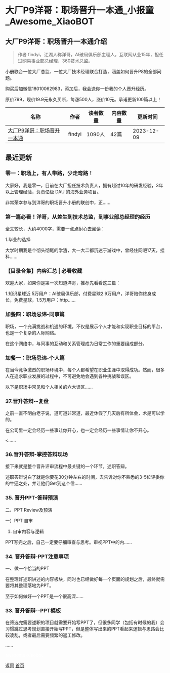 # 大厂P9洋哥：职场晋升一本通_小报童_Awesome_XiaoBOT

## 大厂P9洋哥：职场晋升一本通介绍
> 作者 findyi，江湖人称洋哥，AI破局俱乐部主理人，互联网从业15年，担任过网易事业部总经理、360技术总监。    
    
小册联合一位大厂总监、一位大厂技术经理联合打造，涵盖如何晋升P8的全部问题。    
    
购买后加微信18010062983，添加后，我会送你一份我的个人晋升经历。    
    
原价799，现价19.9元永久买断，每涨500人，涨价10元。承诺更新100篇以上！  
  


|名称|作者|读者数量|内容数量|更新时间|
|---|---|---|---|---|
|[大厂P9洋哥：职场晋升一本通](https://xiaobot.net/p/1000036?refer=9c3f1c95-a052-465a-9902-f6d75080262a)|findyi|1090人|42篇|2023-12-09|

## 最近更新
### 零一：职场上，有人带路，少走弯路！

大家好，我是零一，目前在大厂担任技术负责人，拥有超过10年的研发经验，3年以上管理经验，负责亿级 DAU 的海外业务项目。

非常荣幸参与到洋哥的职场晋升小册的联创中，正......

### 第一篇必看！洋哥，从差生到技术总监，到事业部总经理的经历

全文较长，大约4000字，需要一点点耐心去阅读：

1.毕业的选择

大学时期我是个彻头彻尾的学渣，大一大二都沉迷于游戏中，曾经住网吧17天，挂科......

### 【目录合集】内容汇总 | 必看收藏

欢迎大家，如果你是第一次知道洋哥，推荐先看看这三篇：

1.知识星球近 5万用户：AI破局俱乐部，付费星球2.9万用户，洋哥陪你终身成长，免费星球，1.5万用户：http......

### 加餐四：职场忌讳-同事篇

职场，一个充满挑战和机遇的环境，不仅是展示个人才能和实现职业目标的平台，也是一个复杂的人际网络。

在这个网络中，与同事的互动和关系管理成为日常工作的重要组成部分。

### 加餐一：职场忌讳-个人篇

在当今竞争激烈的职场环境中，每个人都希望在职业生涯中取得成功。然而，很多人在追求职业发展的过程中，不可避免地会遇到各种挑战和误区。

以下是职场中常见和个人相关的六大误区......

### 37.晋升答辩--复盘

之前一直不明白老子说，道可道非常道，最近休假了几天后有所体会，术是可以学的。

在公司里一定会经历一些事让你开心，也一定会经历一些事情让你不开心。

<......

### 36.晋升答辩-掌控答辩现场

接下来就是整个晋升评审流程中最关键的一个环节，述职答辩。

述职答辩说白了就是你要花30分钟左右的时间，去告诉对你不熟悉的3-5位评委你的牛逼之处，并让他们Get到这个信......

### 35\. 晋升PPT-答辩预演

二、PPT Review及预演

一）PPT 自审

1) 自审内容与逻辑

PPT写完之后，自己一定要仔细审查与思考。审视PPT中的内......

### 34\. 晋升答辩-PPT注意事项

一、做一个恰当的PPT

在整理好述职讲述的内容板块，同时也已经做好每一个页面的规划之后，最终就需要将其整理落地为PPT。

至于如何做好一个PPT是一个很高深......

### 33\. 晋升答辩--PPT模板

在筛选完需要述职的项目就需要开始写PPT了，但很多同学（包括有时候的我）会习惯跳过思考规划直接开始写PPT，但是整体写出来的PPT看起来逻辑与思路会比较凌乱，或者最后需要频繁的返工修改。

......


<a href="https://github.com/Reno9527/awesome-xiaobot" style="color: white; text-decoration: none;">awesome-xiaobot</a>

返回 [首页](../README.md)
